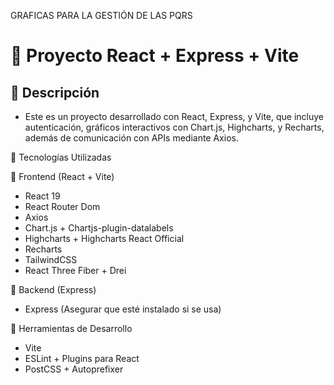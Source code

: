 GRAFICAS PARA LA GESTIÓN DE LAS PQRS

# 📌 Proyecto React + Express + Vite


## 📖 Descripción

- Este es un proyecto desarrollado con React, Express, y Vite, que incluye autenticación, gráficos interactivos con Chart.js, Highcharts, y Recharts, además de comunicación con APIs mediante Axios.


🚀 Tecnologías Utilizadas

📌 Frontend (React + Vite)

- React 19
- React Router Dom
- Axios
- Chart.js + Chartjs-plugin-datalabels
- Highcharts + Highcharts React Official
- Recharts
- TailwindCSS
- React Three Fiber + Drei


📌 Backend (Express)

- Express (Asegurar que esté instalado si se usa)


📌 Herramientas de Desarrollo

- Vite
- ESLint + Plugins para React
- PostCSS + Autoprefixer
